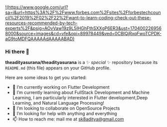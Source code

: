 [!(https://www.google.com/url?sa=i&url=https%3A%2F%2Fwww.forbes.com%2Fsites%2Fforbestechcouncil%2F2019%2F02%2F22%2Fwant-to-learn-coding-check-out-these-resources-recommended-by-tech-experts%2F&psig=AOvVaw19z9L5IHGhFthSXXgP6ER3&ust=1704002269568000&source=images&cd=vfe&opi=89978449&ved=0CBIQjRxqFwoTCPDK-aG9toMDFQAAAAAdAAAAABAD)](https://github.com/theadityasurana)
### Hi there 👋


**theadityasurana/theadityasurana** is a ✨ _special_ ✨ repository because its `README.md` (this file) appears on your GitHub profile.

Here are some ideas to get you started:

- 🔭 I’m currently working on Flutter Development
- 🌱 I’m currently learning about FullStack Development and Machine Learning, I am particularly interested in Flutter development,Deep Learning, and Natural Language Processing!
- 👯 I’m looking to collaborate on OpenSource Projects
- 🤔 I’m looking for help with anything and everything 
- 📫 How to reach me: mail me at sk8aditya@gmail.com

